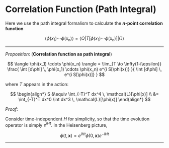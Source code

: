 # Correlation Function (Path Integral)

Here we use the path integral formalism to calculate the **$n$-point correlation function**

$$
\langle \phi(x_1) \cdots \phi(x_n) \rangle
= \langle \Omega| T [\phi(x_1) \cdots \phi(x_n)] |\Omega \rangle
$$

----

*Proposition*: (**Correlation function as path integral**)

$$
\langle \phi(x_1) \cdots \phi(x_n) \rangle
= \lim_{T \to \infty(1-i\epsilon)} \frac{
    \int [d\phi] \, \phi(x_1) \cdots \phi(x_n)
    e^{i S[\phi(x)]}
}{
    \int [d\phi] \, e^{i S[\phi(x)]}
}
$$

where $T$ appears in the action:

$$
\begin{align*}
    S &\equiv \int_{-T}^T dx^4 \, \mathcal{L}[\phi(x)]
    \\
    &= \int_{-T}^T dx^0 \int dx^3 \, \mathcal{L}[\phi(x)]
\end{align*}
$$

*Proof*: 

Consider time-independent $H$ for simplicity, so that the time evolution operator is simply $e^{iHt}$. In the Heisenberg picture, 

$$
\phi(t,\mathbf{x}) = e^{iHt} \phi(0, \mathbf{x}) e^{-iHt}
$$

----

